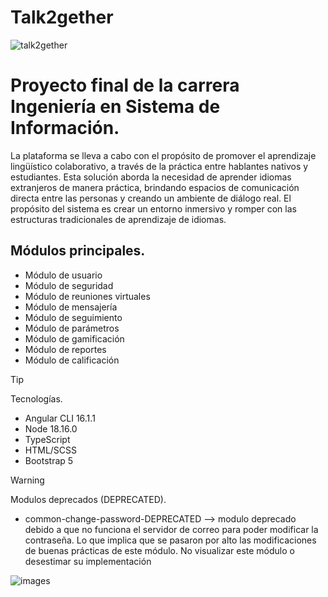 # Talk2gether

![talk2gether](https://github.com/franncoherrera/Talk2gether/assets/88279035/9a0856fb-ad81-40a6-ae4e-859ebaf7ceb8)


# Proyecto final de la carrera Ingeniería en Sistema de Información.

La plataforma se lleva a cabo con el propósito de promover el aprendizaje lingüístico colaborativo, a través de la práctica entre hablantes nativos y estudiantes. Esta solución aborda la necesidad de aprender idiomas extranjeros de manera práctica, brindando espacios de comunicación directa entre las personas y creando un ambiente de diálogo real. El propósito del sistema es crear un entorno inmersivo y romper con las estructuras tradicionales de aprendizaje de idiomas.

## **Módulos principales.**

- Módulo de usuario
- Módulo de seguridad
- Módulo de reuniones virtuales
- Módulo de mensajería
- Módulo de seguimiento
- Módulo de parámetros
- Módulo de gamificación
- Módulo de reportes
- Módulo de calificación

> [!TIP]
> Tecnologías.

- Angular CLI 16.1.1
- Node 18.16.0
- TypeScript
- HTML/SCSS
- Bootstrap 5

> [!WARNING]
> Modulos deprecados (DEPRECATED).

- common-change-password-DEPRECATED --> modulo deprecado debido a que no funciona el servidor de correo para poder modificar la contraseña. Lo que implica que se pasaron por alto las modificaciones de buenas prácticas de este módulo. No visualizar este módulo o desestimar su implementación


![images](https://github.com/franncoherrera/Talk2gether/assets/88279035/09bfc75c-a9fb-4f4a-8f3e-fa4e000f9046)
